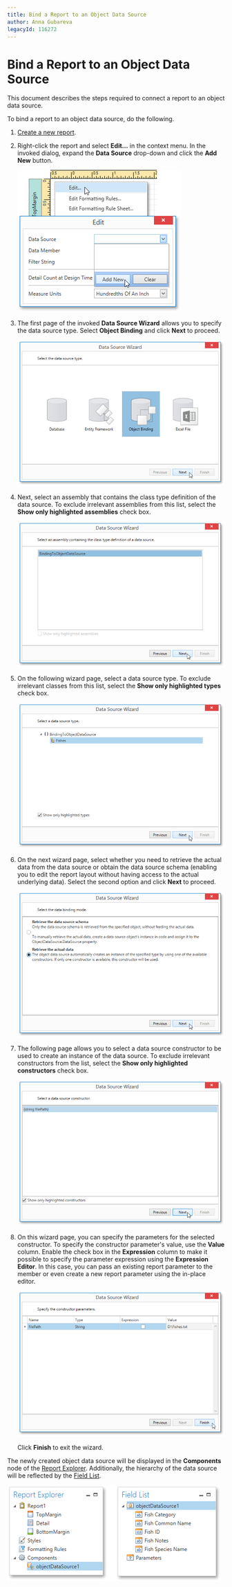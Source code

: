 ```yaml
---
title: Bind a Report to an Object Data Source
author: Anna Gubareva
legacyId: 116272
---
```

# Bind a Report to an Object Data Source
This document describes the steps required to connect a report to an object data source.

To bind a report to an object data source, do the following.
1. [Create a new report](../../basic-operations/create-a-new-report.md).
2. Right-click the report and select **Edit...** in the context menu. In the invoked dialog, expand the **Data Source** drop-down and click the **Add New** button.
	
	![EUD_WpfReportDesigner_AddDataSource](../../../../../../images/img123562.png)
3. The first page of the invoked **Data Source Wizard** allows you to specify the data source type. Select **Object Binding** and click **Next** to proceed.
	
	![EUD_WpfReportDesigner_DataSourceWizard_Object](../../../../../../images/img123565.png)
4. Next, select an assembly that contains the class type definition of the data source. To exclude irrelevant assemblies from this list, select the **Show only highlighted assemblies** check box.
	
	![EUD_WpfReportDesigner_DataSourceWizard_Object_1](../../../../../../images/img123994.png)
5. On the following wizard page, select a data source type. To exclude irrelevant classes from this list, select the **Show only highlighted types** check box.
	
	![EUD_WpfReportDesigner_DataSourceWizard_Object_2](../../../../../../images/img123995.png)
6. On the next wizard page, select whether you need to retrieve the actual data from the data source or obtain the data source schema (enabling you to edit the report layout without having access to the actual underlying data). Select the second option and click **Next** to proceed.
	
	![EUD_WpfReportDesigner_DataSourceWizard_Object_3](../../../../../../images/img123996.png)
7. The following page allows you to select a data source constructor to be used to create an instance of the data source. To exclude irrelevant constructors from the list, select the **Show only highlighted constructors** check box.
	
	![EUD_WpfReportDesigner_DataSourceWizard_Object_4](../../../../../../images/img123997.png)
8. On this wizard page, you can specify the parameters for the selected constructor. To specify the constructor parameter's value, use the **Value** column. Enable the check box in the **Expression** column to make it possible to specify the parameter expression using the **Expression Editor**. In this case, you can pass an existing report parameter to the member or even create a new report parameter using the in-place editor.
	
	![EUD_WpfReportDesigner_DataSourceWizard_Object_5](../../../../../../images/img123998.png)
	
	Click **Finish** to exit the wizard.

The newly created object data source will be displayed in the **Components** node of the [Report Explorer](../../../interface-elements/report-explorer.md). Additionally, the hierarchy of the data source will be reflected by the [Field List](../../../interface-elements/field-list.md).

![EUD_WpfReportDesigner_ObjectDataSource](../../../../../../images/img123569.png)